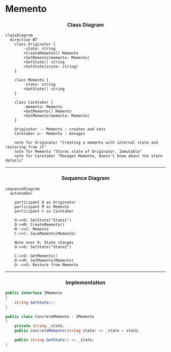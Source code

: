 <!-- by IxI-Enki -->

# Memento
### <p align="center"> Class Diagram </p>
```mermaid
classDiagram
  direction BT
    class Originator {
        -state: string
        +CreateMemento() Memento
        +SetMemento(memento: Memento)
        +GetState() string
        +SetState(state: string)
    }

    class Memento {
        -state: string
        +GetState() string
    }

    class Caretaker {
        -memento: Memento
        +GetMemento() Memento
        +SetMemento(memento: Memento)
    }

    Originator -- Memento : creates and sets
    Caretaker o-- Memento : manages

    note for Originator "Creating a memento with internal state and restoring from it"
    note for Memento "Stores state of Originator, Immutable"
    note for Caretaker "Manages Memento, doesn't know about the state details"
```
---
### <p align="center"> Sequence Diagram </p>
```mermaid
sequenceDiagram
  autonumber

    participant O as Originator
    participant M as Memento
    participant C as Caretaker

    O->>O: SetState("State1")
    O->>M: CreateMemento()
    M-->>C: Memento
    C->>C: SaveMemento(Memento)
    
    Note over O: State changes
    O->>O: SetState("State2")
    
    C->>O: GetMemento()
    O->>M: SetMemento(Memento)
    O-->>O: Restore from Memento
```
---
### <p align="center"> Implementation </p>
<div align="left">

```c#
public interface IMemento
{
    string GetState();
}
```
```c#
public class ConcreteMemento : IMemento
{
    private string _state;
    public ConcreteMemento(string state) => _state = state;

    public string GetState() => _state;
}
```

<!-- by IxI-Enki -->
